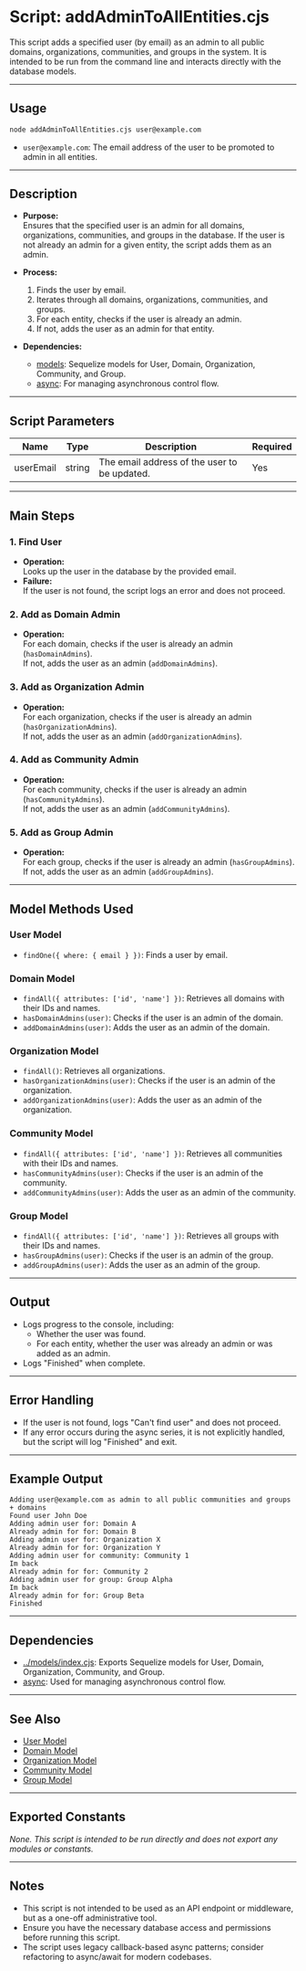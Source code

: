 # Script: addAdminToAllEntities.cjs

This script adds a specified user (by email) as an admin to all public domains, organizations, communities, and groups in the system. It is intended to be run from the command line and interacts directly with the database models.

---

## Usage

```bash
node addAdminToAllEntities.cjs user@example.com
```

- `user@example.com`: The email address of the user to be promoted to admin in all entities.

---

## Description

- **Purpose:**  
  Ensures that the specified user is an admin for all domains, organizations, communities, and groups in the database. If the user is not already an admin for a given entity, the script adds them as an admin.

- **Process:**  
  1. Finds the user by email.
  2. Iterates through all domains, organizations, communities, and groups.
  3. For each entity, checks if the user is already an admin.
  4. If not, adds the user as an admin for that entity.

- **Dependencies:**  
  - [models](../models/index.cjs): Sequelize models for User, Domain, Organization, Community, and Group.
  - [async](https://caolan.github.io/async/): For managing asynchronous control flow.

---

## Script Parameters

| Name      | Type   | Description                                 | Required |
|-----------|--------|---------------------------------------------|----------|
| userEmail | string | The email address of the user to be updated. | Yes      |

---

## Main Steps

### 1. Find User

- **Operation:**  
  Looks up the user in the database by the provided email.
- **Failure:**  
  If the user is not found, the script logs an error and does not proceed.

### 2. Add as Domain Admin

- **Operation:**  
  For each domain, checks if the user is already an admin (`hasDomainAdmins`).  
  If not, adds the user as an admin (`addDomainAdmins`).

### 3. Add as Organization Admin

- **Operation:**  
  For each organization, checks if the user is already an admin (`hasOrganizationAdmins`).  
  If not, adds the user as an admin (`addOrganizationAdmins`).

### 4. Add as Community Admin

- **Operation:**  
  For each community, checks if the user is already an admin (`hasCommunityAdmins`).  
  If not, adds the user as an admin (`addCommunityAdmins`).

### 5. Add as Group Admin

- **Operation:**  
  For each group, checks if the user is already an admin (`hasGroupAdmins`).  
  If not, adds the user as an admin (`addGroupAdmins`).

---

## Model Methods Used

### User Model

- `findOne({ where: { email } })`: Finds a user by email.

### Domain Model

- `findAll({ attributes: ['id', 'name'] })`: Retrieves all domains with their IDs and names.
- `hasDomainAdmins(user)`: Checks if the user is an admin of the domain.
- `addDomainAdmins(user)`: Adds the user as an admin of the domain.

### Organization Model

- `findAll()`: Retrieves all organizations.
- `hasOrganizationAdmins(user)`: Checks if the user is an admin of the organization.
- `addOrganizationAdmins(user)`: Adds the user as an admin of the organization.

### Community Model

- `findAll({ attributes: ['id', 'name'] })`: Retrieves all communities with their IDs and names.
- `hasCommunityAdmins(user)`: Checks if the user is an admin of the community.
- `addCommunityAdmins(user)`: Adds the user as an admin of the community.

### Group Model

- `findAll({ attributes: ['id', 'name'] })`: Retrieves all groups with their IDs and names.
- `hasGroupAdmins(user)`: Checks if the user is an admin of the group.
- `addGroupAdmins(user)`: Adds the user as an admin of the group.

---

## Output

- Logs progress to the console, including:
  - Whether the user was found.
  - For each entity, whether the user was already an admin or was added as an admin.
- Logs "Finished" when complete.

---

## Error Handling

- If the user is not found, logs "Can't find user" and does not proceed.
- If any error occurs during the async series, it is not explicitly handled, but the script will log "Finished" and exit.

---

## Example Output

```
Adding user@example.com as admin to all public communities and groups + domains
Found user John Doe
Adding admin user for: Domain A
Already admin for for: Domain B
Adding admin user for: Organization X
Already admin for for: Organization Y
Adding admin user for community: Community 1
Im back
Already admin for for: Community 2
Adding admin user for group: Group Alpha
Im back
Already admin for for: Group Beta
Finished
```

---

## Dependencies

- [../models/index.cjs](../models/index.cjs): Exports Sequelize models for User, Domain, Organization, Community, and Group.
- [async](https://caolan.github.io/async/): Used for managing asynchronous control flow.

---

## See Also

- [User Model](../models/index.cjs)
- [Domain Model](../models/index.cjs)
- [Organization Model](../models/index.cjs)
- [Community Model](../models/index.cjs)
- [Group Model](../models/index.cjs)

---

## Exported Constants

_None. This script is intended to be run directly and does not export any modules or constants._

---

## Notes

- This script is not intended to be used as an API endpoint or middleware, but as a one-off administrative tool.
- Ensure you have the necessary database access and permissions before running this script.
- The script uses legacy callback-based async patterns; consider refactoring to async/await for modern codebases.